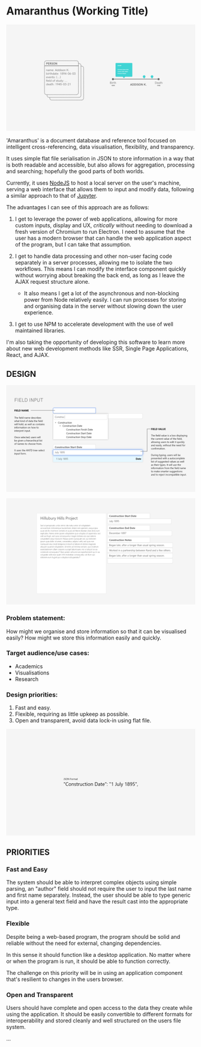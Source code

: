 # Amaranthus (Working Title)

![](design/Wireframe_Diagram.png "Title text")

'Amaranthus' is a document database and reference tool focused on 
intelligent cross-referencing, data visualisation, flexibility, and 
transparency.

It uses simple flat file serialisation in JSON to store 
information in a way that is both readable and accessible, but also allows 
for aggregation, processing and searching; hopefully the good parts 
of both worlds.

Currently, it uses [NodeJS](https://nodejs.org/en/) to host a 
local server on the user's
machine, serving a web interface that allows them to input
and modify data, following a similar approach to that of 
[Jupyter](http://jupyter.org/).

The advantages I can see of this approach are as follows:

1. I get to leverage the power of web applications, allowing for 
more custom inputs, display and UX, *critically* without needing
to download a fresh version of Chromium to run Electron. I need
to assume that the user has a modern browser that can handle the
web application aspect of the program, but I can take that assumption.

2. I get to handle data processing and other non-user facing
code separately in a server processes, allowing me to isolate 
the two workflows. This means I can modify the interface 
component quickly without worrying about breaking the back
end, as long as I leave the AJAX request structure alone.
    
    - It also means I get a lot of the asynchronous and 
    non-blocking power from Node relatively easily. I can
    run processes for storing and organising data in the 
    server without slowing down the user experience.

3. I get to use NPM to accelerate development with the use
of well maintained libraries.

I'm also taking the opportunity of developing this software
to learn more about new web development methods like SSR,
Single Page Applications, React, and AJAX.


## DESIGN

![Field Input](design/Input.png "Field Input Design")

![Document Input](design/Document_Input.png "Document Input Design")

### Problem statement:

How might we organise and store information so that it can be visualised 
easily? How might we store this information easily and quickly.

### Target audience/use cases:

* Academics
* Visualisations
* Research

### Design priorities:

1. Fast and easy.
2. Flexible, requiring as little upkeep as possible.
3. Open and transparent, avoid data lock-in using flat file.

![JSON](design/JSON.png "JSON field structure")

## PRIORITIES

### Fast and Easy

The system should be able to interpret complex objects using simple parsing, an "author"
field should not require the user to input the last name and first name separately. Instead,
the user should be able to type generic input into a general text field and have 
the result cast into the appropriate type.

### Flexible

Despite being a web-based program, the program should be solid
and reliable without the need for external, changing dependencies.

In this sense it should function like a desktop application. No 
matter where or when the program is run, it should be able to
function correctly.

The challenge on this priority will be in using an application
component that's resilient to changes in the users browser.

### Open and Transparent

Users should have complete and open access to the data they 
create while using the application. It should be easily
convertible to different formats for interoperability and 
stored cleanly and well structured on the users file system.

...